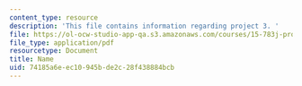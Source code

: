 ```yaml
---
content_type: resource
description: 'This file contains information regarding project 3. '
file: https://ol-ocw-studio-app-qa.s3.amazonaws.com/courses/15-783j-product-design-and-development-spring-2006/74185a6eec10945bde2c28f438884bcb_smp_dgn_prj_pro3.pdf
file_type: application/pdf
resourcetype: Document
title: Name
uid: 74185a6e-ec10-945b-de2c-28f438884bcb
---
```

